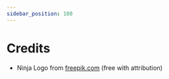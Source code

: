 ```yaml
---
sidebar_position: 100
---
```

# Credits

* Ninja Logo from
  [freepik.com](https://www.freepik.com/free-vector/cute-ninja-with-shuriken-cartoon-flat-cartoon-style_12873501.htm)
(free with attribution)
